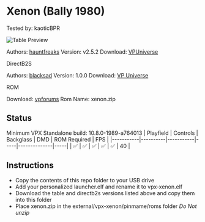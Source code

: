 # Xenon (Bally 1980)
Tested by: kaoticBPR

![Table Preview](https://vpuniverse.com/screenshots/monthly_2024_01/DT.png.6f31af32bd75dc18c3da62d6be7ab197.png)

Authors: [hauntfreaks](https://vpuniverse.com/profile/5216-hauntfreaks/)
Version: v2.5.2
Download: [VPUniverse](https://vpuniverse.com/files/file/6313-xenon-bally-1980/)

DirectB2S

Authors: [blacksad](https://vpuniverse.com/profile/9127-blacksad/)
Version: 1.0.0
Download: [VP Universe](https://vpuniverse.com/files/file/4929-xenon-bally-1980-directb2s-2048px/)

ROM

Download: [vpforums](https://www.vpforums.org/index.php?app=downloads&showfile=671)
Rom Name: xenon.zip

## Status 

Minimum VPX Standalone build: 10.8.0-1989-a764013
| Playfield | Controls | Backglass | DMD | ROM Required | FPS | 
|-----------|----------|-----------|-----|--------------|-----|
| :white_check_mark: | :white_check_mark: | :white_check_mark: | :white_check_mark: | :white_check_mark: | 40 |

## Instructions

- Copy the contents of this repo folder to your USB drive
- Add your personalized launcher.elf and rename it to vpx-xenon.elf
- Download the table and directb2s versions listed above and copy them into this folder
- Place xenon.zip in the external/vpx-xenon/pinmame/roms folder *Do Not unzip*


